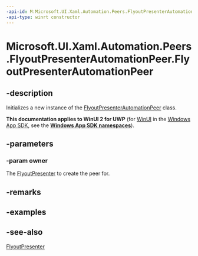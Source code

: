 ```yaml
---
-api-id: M:Microsoft.UI.Xaml.Automation.Peers.FlyoutPresenterAutomationPeer.#ctor(Microsoft.UI.Xaml.Controls.FlyoutPresenter)
-api-type: winrt constructor
---
```


<!-- Method syntax
public FlyoutPresenterAutomationPeer(Windows.UI.Xaml.Controls.FlyoutPresenter owner)
-->

# Microsoft.UI.Xaml.Automation.Peers.FlyoutPresenterAutomationPeer.FlyoutPresenterAutomationPeer

## -description
Initializes a new instance of the [FlyoutPresenterAutomationPeer](flyoutpresenterautomationpeer.md) class.

**This documentation applies to WinUI 2 for UWP** (for [WinUI](/windows/apps/winui/winui3/) in the [Windows App SDK](/windows/apps/windows-app-sdk/), see the **[Windows App SDK namespaces](/windows/windows-app-sdk/api/winrt/)**).

## -parameters
### -param owner
The [FlyoutPresenter](../microsoft.ui.xaml.controls/flyoutpresenter.md) to create the peer for.

## -remarks

## -examples

## -see-also
[FlyoutPresenter](../microsoft.ui.xaml.controls/flyoutpresenter.md)
